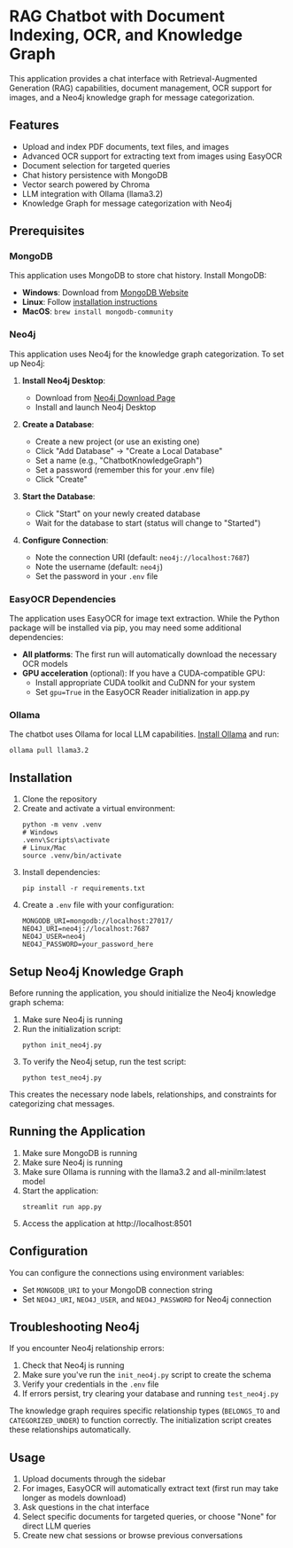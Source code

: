# RAG Chatbot with Document Indexing, OCR, and Knowledge Graph

This application provides a chat interface with Retrieval-Augmented Generation (RAG) capabilities, document management, OCR support for images, and a Neo4j knowledge graph for message categorization.

## Features

- Upload and index PDF documents, text files, and images
- Advanced OCR support for extracting text from images using EasyOCR
- Document selection for targeted queries
- Chat history persistence with MongoDB
- Vector search powered by Chroma
- LLM integration with Ollama (llama3.2)
- Knowledge Graph for message categorization with Neo4j

## Prerequisites

### MongoDB

This application uses MongoDB to store chat history. Install MongoDB:

- **Windows**: Download from [MongoDB Website](https://www.mongodb.com/try/download/community)
- **Linux**: Follow [installation instructions](https://www.mongodb.com/docs/manual/administration/install-on-linux/)
- **MacOS**: `brew install mongodb-community`

### Neo4j

This application uses Neo4j for the knowledge graph categorization. To set up Neo4j:

1. **Install Neo4j Desktop**:
   - Download from [Neo4j Download Page](https://neo4j.com/download/)
   - Install and launch Neo4j Desktop

2. **Create a Database**:
   - Create a new project (or use an existing one)
   - Click "Add Database" → "Create a Local Database"
   - Set a name (e.g., "ChatbotKnowledgeGraph")
   - Set a password (remember this for your .env file)
   - Click "Create"

3. **Start the Database**:
   - Click "Start" on your newly created database
   - Wait for the database to start (status will change to "Started")

4. **Configure Connection**:
   - Note the connection URI (default: `neo4j://localhost:7687`)
   - Note the username (default: `neo4j`)
   - Set the password in your `.env` file

### EasyOCR Dependencies

The application uses EasyOCR for image text extraction. While the Python package will be installed via pip, you may need some additional dependencies:

- **All platforms**: The first run will automatically download the necessary OCR models
- **GPU acceleration** (optional): If you have a CUDA-compatible GPU:
  - Install appropriate CUDA toolkit and CuDNN for your system
  - Set `gpu=True` in the EasyOCR Reader initialization in app.py

### Ollama

The chatbot uses Ollama for local LLM capabilities. [Install Ollama](https://ollama.ai/download) and run:

```
ollama pull llama3.2
```

## Installation

1. Clone the repository
2. Create and activate a virtual environment:
   ```
   python -m venv .venv
   # Windows
   .venv\Scripts\activate
   # Linux/Mac
   source .venv/bin/activate
   ```
3. Install dependencies:
   ```
   pip install -r requirements.txt
   ```
4. Create a `.env` file with your configuration:
   ```
   MONGODB_URI=mongodb://localhost:27017/
   NEO4J_URI=neo4j://localhost:7687
   NEO4J_USER=neo4j
   NEO4J_PASSWORD=your_password_here
   ```

## Setup Neo4j Knowledge Graph

Before running the application, you should initialize the Neo4j knowledge graph schema:

1. Make sure Neo4j is running
2. Run the initialization script:
   ```
   python init_neo4j.py
   ```
3. To verify the Neo4j setup, run the test script:
   ```
   python test_neo4j.py
   ```

This creates the necessary node labels, relationships, and constraints for categorizing chat messages.

## Running the Application

1. Make sure MongoDB is running
2. Make sure Neo4j is running
3. Make sure Ollama is running with the llama3.2 and  all-minilm:latest model
4. Start the application:
   ```
   streamlit run app.py
   ```
5. Access the application at http://localhost:8501

## Configuration

You can configure the connections using environment variables:
- Set `MONGODB_URI` to your MongoDB connection string
- Set `NEO4J_URI`, `NEO4J_USER`, and `NEO4J_PASSWORD` for Neo4j connection

## Troubleshooting Neo4j

If you encounter Neo4j relationship errors:

1. Check that Neo4j is running
2. Make sure you've run the `init_neo4j.py` script to create the schema
3. Verify your credentials in the `.env` file
4. If errors persist, try clearing your database and running `test_neo4j.py`

The knowledge graph requires specific relationship types (`BELONGS_TO` and `CATEGORIZED_UNDER`) to function correctly. The initialization script creates these relationships automatically.

## Usage

1. Upload documents through the sidebar
2. For images, EasyOCR will automatically extract text (first run may take longer as models download)
3. Ask questions in the chat interface
4. Select specific documents for targeted queries, or choose "None" for direct LLM queries
5. Create new chat sessions or browse previous conversations 
